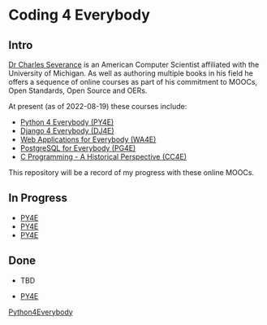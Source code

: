 # Coding 4 Everybody

## Intro

[Dr Charles Severance](https://www.dr-chuck.com/) is an American Computer Scientist affiliated with the University of Michigan. As well as authoring multiple books in his field he offers a sequence of online courses as part of his commitment to MOOCs, Open Standards, Open Source and OERs.

At present (as of 2022-08-19) these courses include:

- [Python 4 Everybody (PY4E)](https://www.py4e.com/)
- [Django 4 Everybody (DJ4E)](https://www.dj4e.com/)
- [Web Applications for Everybody (WA4E)](https://www.wa4e.com/)
- [PostgreSQL for Everybody (PG4E)](https://www.pg4e.com/)
- [C Programming - A Historical Perspective (CC4E)](https://www.cc4e.com/)

This repository will be a record of my progress with these online MOOCs.

## In Progress

- [PY4E](Python4Everybody/README.md)
- [PY4E](Python4Everybody/)
- [PY4E](https://github.com/the-coding-anthropoid/Coding4Everybody/blob/master/Python4Everybody/README.md)
## Done

- TBD

- <a class="js-navigation-open Link--primary" title="Python4Everybody" data-pjax="#repo-content-pjax-container" data-turbo-frame="repo-content-turbo-frame" href="Python4Everybody/">PY4E</a>

<div role="rowheader" class="flex-auto min-width-0 col-md-2 mr-3">
<span class="css-truncate css-truncate-target d-block width-fit">
<a class="js-navigation-open Link--primary" title="Python4Everybody" data-pjax="#repo-content-pjax-container" data-turbo-frame="repo-content-turbo-frame" href="/the-coding-anthropoid/Coding4Everybody/tree/master/Python4Everybody">Python4Everybody</a>
</span>
</div>